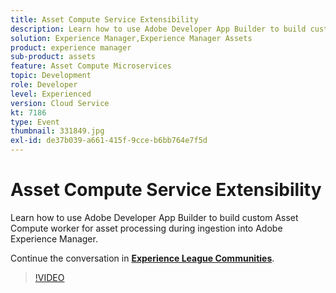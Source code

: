 ```yaml
---
title: Asset Compute Service Extensibility
description: Learn how to use Adobe Developer App Builder to build custom Asset Compute worker for asset processing during ingestion into Adobe Experience Manager. This session was delivered as part of Adobe Developers Live Content event.
solution: Experience Manager,Experience Manager Assets
product: experience manager
sub-product: assets
feature: Asset Compute Microservices
topic: Development
role: Developer
level: Experienced
version: Cloud Service
kt: 7186
type: Event
thumbnail: 331849.jpg
exl-id: de37b039-a661-415f-9cce-b6bb764e7f5d
---
```

# Asset Compute Service Extensibility

Learn how to use Adobe Developer App Builder to build custom Asset Compute worker for asset processing during ingestion into Adobe Experience Manager.

Continue the conversation in **[Experience League Communities](https://adobe.ly/36Yd3v6)**.

>[!VIDEO](https://video.tv.adobe.com/v/331849/?quality=12&learn=on&hidetitle=true)
